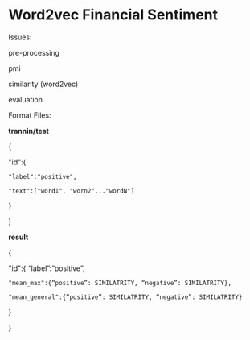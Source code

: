 # Word2vec Financial Sentiment

Issues:

pre-processing

pmi

similarity (word2vec)

evaluation

Format Files:

**trannin/test**

{

  "id":{
  
    "label":"positive",
    
    "text":["word1", "worn2"..."wordN"]
    
  }
  
}

**result**

{
  
  "id":{
    “label”:”positive”,
    
    "mean_max":{“positive”: SIMILATRITY, “negative”: SIMILATRITY},
    
    "mean_general":{“positive”: SIMILATRITY, “negative”: SIMILATRITY}
  
  }
    
}
